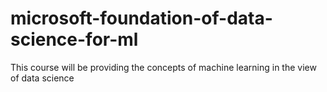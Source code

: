 # microsoft-foundation-of-data-science-for-ml
This course will be providing the concepts of machine learning in the view of data science
